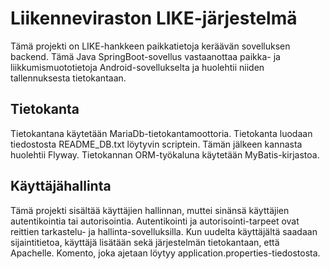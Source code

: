 # Liikenneviraston LIKE-järjestelmä #

Tämä projekti on LIKE-hankkeen paikkatietoja keräävän sovelluksen backend. Tämä Java SpringBoot-sovellus
vastaanottaa paikka- ja liikkumismuototietoja Android-sovellukselta ja huolehtii niiden tallennuksesta tietokantaan.

## Tietokanta ##
Tietokantana käytetään MariaDb-tietokantamoottoria.
Tietokanta luodaan tiedostosta README_DB.txt löytyvin scriptein. Tämän jälkeen kannasta huolehtii Flyway.
Tietokannan ORM-työkaluna käytetään MyBatis-kirjastoa.

## Käyttäjähallinta ##
Tämä projekti sisältää käyttäjien hallinnan, muttei sinänsä käyttäjien autentikointia tai autorisointia. 
Autentikointi ja autorisointi-tarpeet ovat reittien tarkastelu- ja hallinta-sovelluksilla. Kun uudelta 
käyttäjältä saadaan sijaintitietoa, käyttäjä lisätään sekä järjestelmän tietokantaan, että Apachelle. 
Komento, joka ajetaan löytyy application.properties-tiedostosta. 
